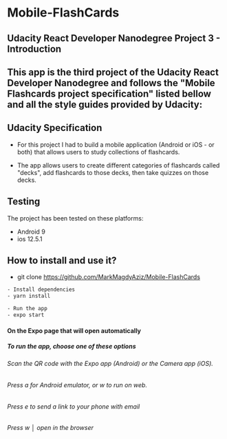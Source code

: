 # Mobile-FlashCards

## Udacity React Developer Nanodegree Project 3 - Introduction

## This app is the third project of the Udacity React Developer Nanodegree and follows the "Mobile Flashcards project specification" listed bellow and all the style guides provided by Udacity:

## Udacity Specification

- For this project I had to build a mobile application (Android or iOS - or both) that allows users to study collections of flashcards.

- The app allows users to create different categories of flashcards called "decks", add flashcards to those decks, then take quizzes on those decks.

## Testing

The project has been tested on these platforms:

- Android 9
- ios 12.5.1

## How to install and use it?

- git clone https://github.com/MarkMagdyAziz/Mobile-FlashCards

```bash
- Install dependencies
- yarn install

- Run the app
- expo start
```

#### On the Expo page that will open automatically

##### To run the app, choose one of these options

###### Scan the QR code with the Expo app (Android) or the Camera app (iOS).

###### Press a for Android emulator, or w to run on web.

###### Press e to send a link to your phone with email

###### Press w │ open in the browser
